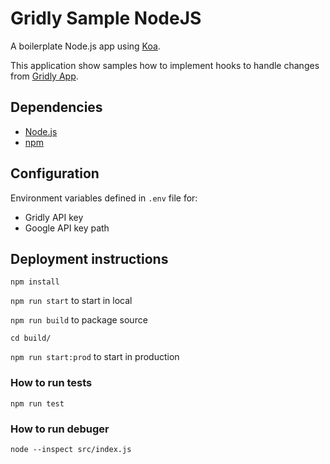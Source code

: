 # Gridly Sample NodeJS

A boilerplate Node.js app using [Koa](https://koajs.com/).

This application show samples how to implement hooks to handle changes from [Gridly App](http://app.gridly.com/).

## Dependencies

* [Node.js](https://nodejs.org/)
* [npm](https://www.npmjs.com/)

## Configuration

Environment variables defined in `.env` file for:

* Gridly API key
* Google API key path

## Deployment instructions

`npm install`

`npm run start` to start in local

`npm run build` to package source

`cd build/`

`npm run start:prod` to start in production

### How to run tests

`npm run test`

### How to run debuger

`node --inspect src/index.js`
